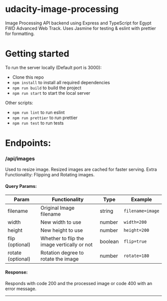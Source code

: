 # udacity-image-processing

Image Processing API backend using Express and TypeScript for Egypt FWD Advanced Web Track.
Uses Jasmine for testing & eslint with prettier for formatting.

# Getting started

To run the server locally (Default port is 3000):

- Clone this repo
- `npm install` to install all required dependencies
- `npm run build` to build the project
- `npm run start` to start the local server

Other scripts:

- `npm run lint` to run eslint
- `npm run prettier` to run prettier
- `npm run test` to run tests

# Endpoints:

### /api/images

Used to resize image. Resized images are cached for faster serving.
Extra Functionality: Flipping and Rotating images.

#### Query Params:

| Param             | Functionality                               | Type    | Example          |
| ----------------- | ------------------------------------------- | ------- | ---------------- |
| filename          | Original Image filename                     | string  | `filename=image` |
| width             | New width to use                            | number  | `width=200`      |
| height            | New height to use                           | number  | `height=200`     |
| flip (optional)   | Whether to flip the image vertically or not | boolean | `flip=true`      |
| rotate (optional) | Rotation degree to rotate the image         | number  | `rotate=180`     |

#### Response:

Responds with code 200 and the processed image or code 400 with an error message.

---
